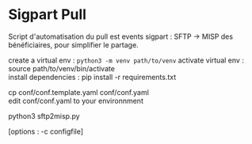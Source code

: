 # Sigpart Pull

Script d'automatisation du pull est events sigpart : SFTP -> MISP des bénéficiaires, pour simplifier le partage.


create a virtual env : `python3 -m venv path/to/venv`
activate virtual env : source path/to/venv/bin/activate  
install dependencies : pip install -r requirements.txt  
   
cp conf/conf.template.yaml conf/conf.yaml  
edit conf/conf.yaml to your environnment  

python3 sftp2misp.py   
  
[options : -c configfile]
